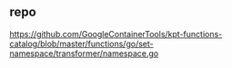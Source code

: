 ## repo

https://github.com/GoogleContainerTools/kpt-functions-catalog/blob/master/functions/go/set-namespace/transformer/namespace.go